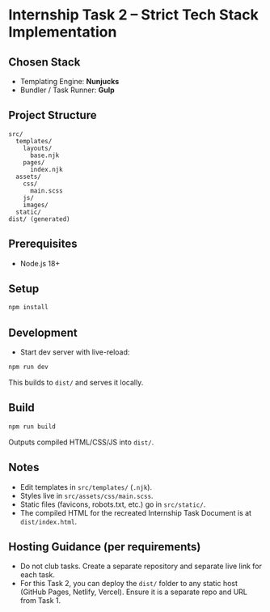 # Internship Task 2 – Strict Tech Stack Implementation

## Chosen Stack
- Templating Engine: **Nunjucks**
- Bundler / Task Runner: **Gulp**

## Project Structure
```
src/
  templates/
    layouts/
      base.njk
    pages/
      index.njk
  assets/
    css/
      main.scss
    js/
    images/
  static/
dist/ (generated)
```

## Prerequisites
- Node.js 18+

## Setup
```bash
npm install
```

## Development
- Start dev server with live-reload:
```bash
npm run dev
```
This builds to `dist/` and serves it locally.

## Build
```bash
npm run build
```
Outputs compiled HTML/CSS/JS into `dist/`.

## Notes
- Edit templates in `src/templates/` (`.njk`).
- Styles live in `src/assets/css/main.scss`.
- Static files (favicons, robots.txt, etc.) go in `src/static/`.
- The compiled HTML for the recreated Internship Task Document is at `dist/index.html`.

## Hosting Guidance (per requirements)
- Do not club tasks. Create a separate repository and separate live link for each task.
- For this Task 2, you can deploy the `dist/` folder to any static host (GitHub Pages, Netlify, Vercel). Ensure it is a separate repo and URL from Task 1.
